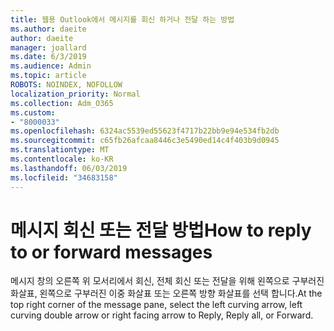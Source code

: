 ```yaml
---
title: 웹용 Outlook에서 메시지를 회신 하거나 전달 하는 방법
ms.author: daeite
author: daeite
manager: joallard
ms.date: 6/3/2019
ms.audience: Admin
ms.topic: article
ROBOTS: NOINDEX, NOFOLLOW
localization_priority: Normal
ms.collection: Adm_O365
ms.custom:
- "8000033"
ms.openlocfilehash: 6324ac5539ed55623f4717b22bb9e94e534fb2db
ms.sourcegitcommit: c65fb26afcaa8446c3e5490ed14c4f403b9d0945
ms.translationtype: MT
ms.contentlocale: ko-KR
ms.lasthandoff: 06/03/2019
ms.locfileid: "34683158"
---
```

# <a name="how-to-reply-to-or-forward-messages"></a><span data-ttu-id="f9bd1-102">메시지 회신 또는 전달 방법</span><span class="sxs-lookup"><span data-stu-id="f9bd1-102">How to reply to or forward messages</span></span>

<span data-ttu-id="f9bd1-103">메시지 창의 오른쪽 위 모서리에서 회신, 전체 회신 또는 전달을 위해 왼쪽으로 구부러진 화살표, 왼쪽으로 구부러진 이중 화살표 또는 오른쪽 방향 화살표를 선택 합니다.</span><span class="sxs-lookup"><span data-stu-id="f9bd1-103">At the top right corner of the message pane, select the left curving arrow, left curving double arrow or right facing arrow to Reply, Reply all, or Forward.</span></span>